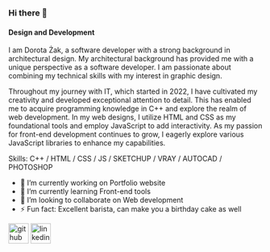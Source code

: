 ### Hi there 👋
#### Design and Development
I am Dorota Żak, a software developer with a strong background in architectural design.
My architectural background has provided me with a unique perspective as a software developer. I am passionate about combining my technical skills with my interest in graphic design.

Throughout my journey with IT, which started in 2022, I have cultivated my creativity and developed exceptional attention to detail. This has enabled me to acquire programming knowledge in C++ and explore the realm of web development. In my web designs, I utilize HTML and CSS as my foundational tools and employ JavaScript to add interactivity. As my passion for front-end development continues to grow, I eagerly explore various JavaScript libraries to enhance my capabilities.

Skills: C++ / HTML / CSS / JS / SKETCHUP / VRAY / AUTOCAD / PHOTOSHOP 

- 🔭 I’m currently working on Portfolio website 
- 🌱 I’m currently learning Front-end tools 
- 👯 I’m looking to collaborate on Web development 
- ⚡ Fun fact: Excellent barista, can make you a birthday cake as well  


[<img src='https://cdn.jsdelivr.net/npm/simple-icons@3.0.1/icons/github.svg' alt='github' height='40'>](https://github.com/DorotaZa)  [<img src='https://cdn.jsdelivr.net/npm/simple-icons@3.0.1/icons/linkedin.svg' alt='linkedin' height='40'>](https://www.linkedin.com/in/dorotaazak/)  
